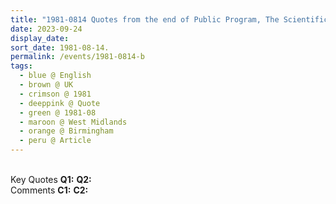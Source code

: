 ```yaml
---
title: "1981-0814 Quotes from the end of Public Program, The Scientific Viewpoint, Friends Meeting House, Birmingham, West Midlands, UK from an article by Maureen Messent published in Birmingham Evening Mail on July 15, 1981"
date: 2023-09-24
display_date: 
sort_date: 1981-08-14.
permalink: /events/1981-0814-b
tags:
  - blue @ English
  - brown @ UK
  - crimson @ 1981
  - deeppink @ Quote
  - green @ 1981-08
  - maroon @ West Midlands
  - orange @ Birmingham
  - peru @ Article
---
```


<br>

<wave-list>
  <list-title color="DarkSeaGreen" width="55">Key Quotes</list-title>
  <list-item color="BlanchedAlmond" width="280"><b>Q1:</b> <i></i></list-item>
  <list-item color="Lavender" width="280"><b>Q2:</b> <i></i></list-item>
</wave-list>

<br>

<wave-list>
  <list-title color="DarkSeaGreen" width="55">Comments</list-title>
  <list-item color="BlanchedAlmond" width="280"><b>C1:</b> <i></i></list-item>
  <list-item color="Lavender" width="280"><b>C2:</b> <i></i></list-item>
</wave-list>